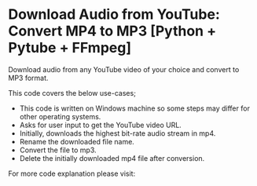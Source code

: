 # Download Audio from YouTube: Convert MP4 to MP3 [Python + Pytube + FFmpeg]
Download audio from any YouTube video of your choice and convert to MP3 format.

This code covers the below use-cases;

- This code is written on Windows machine so some steps may differ for other operating systems.
- Asks for user input to get the YouTube video URL.
- Initially, downloads the highest bit-rate audio stream in mp4.
- Rename the downloaded file name.
- Convert the file to mp3.
- Delete the initially downloaded mp4 file after conversion.

For more code explanation please visit: 
